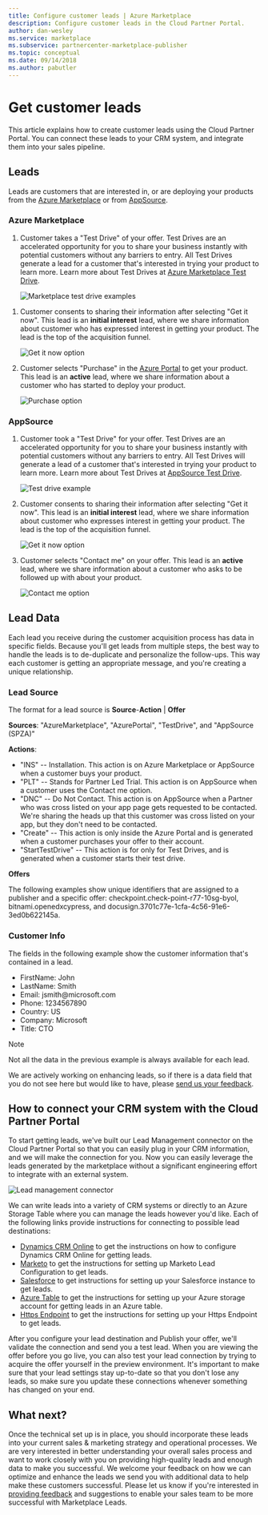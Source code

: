 ```yaml
---
title: Configure customer leads | Azure Marketplace
description: Configure customer leads in the Cloud Partner Portal.
author: dan-wesley
ms.service: marketplace
ms.subservice: partnercenter-marketplace-publisher
ms.topic: conceptual
ms.date: 09/14/2018
ms.author: pabutler
---
```



Get customer leads
==================

This article explains how to create customer leads using the Cloud Partner Portal. You can connect these leads to your CRM system, and integrate them into your sales pipeline.

## Leads

Leads are customers that are interested in, or are deploying your products from the [Azure Marketplace](https://azuremarketplace.microsoft.com/) or from [AppSource](https://appsource.microsoft.com).

### Azure Marketplace

1.  Customer takes a "Test Drive" of your offer. Test Drives are an
    accelerated opportunity for you to share your business instantly
    with potential customers without any barriers to entry. All Test
    Drives generate a lead for a customer that's interested in
    trying your product to learn more. Learn more about Test Drives at  [Azure Marketplace Test Drive](https://azuremarketplace.azureedge.net/documents/azure-marketplace-test-drive-program.pdf).

    ![Marketplace test drive examples](./media/cloud-partner-portal-get-customer-leads/test-drive-offer.png)
 

<!-- -->

1. Customer consents to sharing their information after selecting "Get it now". This lead is an **initial interest** lead, where we
   share information about customer who has expressed interest in getting your product. The lead is the top of the acquisition funnel.

   ![Get it now option](./media/cloud-partner-portal-get-customer-leads/get-it-now-button.png)

1. Customer selects "Purchase" in the [Azure Portal](https://portal.azure.com/) to get your product. This lead is an **active** lead, where we share information about a customer who has started to deploy your product.

   ![Purchase option](./media/cloud-partner-portal-get-customer-leads/purchase-button.png)


### AppSource

1.  Customer took a "Test Drive" for your offer. Test Drives are an
    accelerated opportunity for you to share your business instantly
    with potential customers without any barriers to entry. All Test
    Drives will generate a lead of a customer that's interested in
    trying your product to learn more. Learn more about Test Drives at [AppSource Test Drive](https://appsource.microsoft.com/blogs/want-to-try-an-app-take-a-test-drive).

    ![Test drive example](./media/cloud-partner-portal-get-customer-leads/test-drive-offer-2.png)

2.  Customer consents to sharing their information after selecting 
    "Get it now". This lead is an **initial interest** lead, where we
    share information about customer who expresses interest in getting your product. The lead is the top of the acquisition funnel.

      ![Get it now option](./media/cloud-partner-portal-get-customer-leads/get-it-now-button-2.png)


3.  Customer selects "Contact me" on your offer. This lead is an
    **active** lead, where we share information about a customer who asks to be followed up with about your product.

    ![Contact me option](./media/cloud-partner-portal-get-customer-leads/contact-me-image.png)

Lead Data
---------

Each lead you receive during the customer acquisition process has data in specific fields. Because you'll get leads from multiple steps, the best way to handle the leads is to de-duplicate and personalize the follow-ups. This way each customer is getting an appropriate message, and you're creating a unique relationship.

### Lead Source

The format for a lead source is **Source**-**Action** |  **Offer**

**Sources**: "AzureMarketplace", "AzurePortal", "TestDrive", and
"AppSource (SPZA)"

**Actions**:
- "INS" -- Installation. This action is on Azure Marketplace or
AppSource when a customer buys your product.
- "PLT" -- Stands for Partner Led Trial. This action is on AppSource when a customer uses the Contact me option.
- "DNC" -- Do Not Contact. This action is on AppSource when a
Partner who was cross listed on your app page gets requested to be
contacted. We're sharing the heads up that this customer was cross
listed on your app, but they don't need to be contacted.
- "Create" -- This action is only inside the Azure Portal and is generated when a customer purchases your offer to their account.
- "StartTestDrive" -- This action is for only for Test Drives, and is generated when a customer starts their test drive.

**Offers**

The following examples show unique identifiers that are assigned to a publisher and a specific offer: checkpoint.check-point-r77-10sg-byol, bitnami.openedxcypress, and docusign.3701c77e-1cfa-4c56-91e6-3ed0b622145a.


### Customer Info

The fields in the following example show the customer information that's contained in a lead.
- FirstName: John
- LastName: Smith
- Email: jsmith\@microsoft.com
- Phone: 1234567890
- Country: US
- Company: Microsoft
- Title: CTO

>[!Note]
>Not all the data in the previous example is always available for each lead.

We are actively working on enhancing leads, so if there is a data field that you do not see here but would like to have, please [send us your feedback](mailto:AzureMarketOnboard@microsoft.com).

How to connect your CRM system with the Cloud Partner Portal
------------------------------------------------------------

To start getting leads, we've built our Lead Management connector on the Cloud Partner Portal so that you can easily plug in your CRM
information, and we will make the connection for you. Now you can easily leverage the leads generated by the marketplace without a significant engineering effort to integrate with an external system.

![Lead management connector](./media/cloud-partner-portal-get-customer-leads/lead-management-connector.png)

We can write leads into a variety of CRM systems or directly to an Azure Storage Table where you can manage the leads however you'd like. Each of the following links provide instructions for connecting to possible lead destinations:

-   [Dynamics CRM Online](./cloud-partner-portal-lead-management-instructions-dynamics.md) to get the instructions on how to configure Dynamics CRM Online for getting leads.
-   [Marketo](./cloud-partner-portal-lead-management-instructions-marketo.md) to get the instructions for setting up Marketo Lead Configuration to get leads.
-    [Salesforce](./cloud-partner-portal-lead-management-instructions-salesforce.md) to get instructions for setting up your Salesforce instance to get leads.
-    [Azure Table](./cloud-partner-portal-lead-management-instructions-azure-table.md) to get the instructions for setting up your Azure storage account for getting leads in an Azure table.
-   [Https Endpoint](./cloud-partner-portal-lead-management-instructions-https.md) to get the instructions for setting up your Https Endpoint to get leads.

After you configure your lead destination and Publish your offer, we'll validate the connection and send you a
test lead. When you are viewing the offer before you go live, you can
also test your lead connection by trying to acquire the offer yourself in the preview environment. It's important to make sure that your lead settings stay up-to-date so that you don't lose any leads, so make sure you update these connections whenever something has changed on your end.

What next?
----------

Once the technical set up is in place, you should incorporate these
leads into your current sales & marketing strategy and operational
processes. We are very interested in better understanding your overall sales process and want to work closely with you on providing
high-quality leads and enough data to make you successful. We welcome
your feedback on how we can optimize and enhance the leads we send you with additional data to help make these customers successful. Please let us know if you're interested in [providing
feedback](mailto:AzureMarketOnboard@microsoft.com) and suggestions to
enable your sales team to be more successful with Marketplace Leads.
